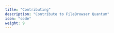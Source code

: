 ```yaml
---
title: "Contributing"
description: "Contribute to FileBrowser Quantum"
icon: "code"
weight: 9
---
```

